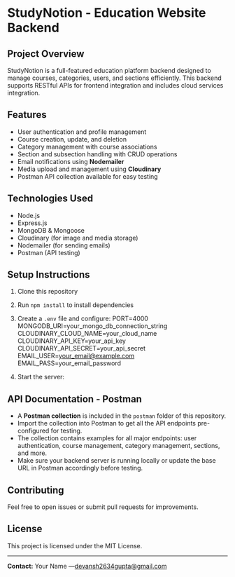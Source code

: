 # StudyNotion - Education Website Backend

## Project Overview
StudyNotion is a full-featured education platform backend designed to manage courses, categories, users, and sections efficiently. This backend supports RESTful APIs for frontend integration and includes cloud services integration.

## Features
- User authentication and profile management
- Course creation, update, and deletion
- Category management with course associations
- Section and subsection handling with CRUD operations
- Email notifications using **Nodemailer**
- Media upload and management using **Cloudinary**
- Postman API collection available for easy testing

## Technologies Used
- Node.js
- Express.js
- MongoDB & Mongoose
- Cloudinary (for image and media storage)
- Nodemailer (for sending emails)
- Postman (API testing)

## Setup Instructions
1. Clone this repository
2. Run `npm install` to install dependencies
3. Create a `.env` file and configure:
PORT=4000
MONGODB_URI=your_mongo_db_connection_string
CLOUDINARY_CLOUD_NAME=your_cloud_name
CLOUDINARY_API_KEY=your_api_key
CLOUDINARY_API_SECRET=your_api_secret
EMAIL_USER=your_email@example.com
EMAIL_PASS=your_email_password

4. Start the server:

## API Documentation - Postman
- A **Postman collection** is included in the `postman` folder of this repository.
- Import the collection into Postman to get all the API endpoints pre-configured for testing.
- The collection contains examples for all major endpoints: user authentication, course management, category management, sections, and more.
- Make sure your backend server is running locally or update the base URL in Postman accordingly before testing.

## Contributing
Feel free to open issues or submit pull requests for improvements.

## License
This project is licensed under the MIT License.

---

**Contact:** Your Name —devansh2634gupta@gmail.com
